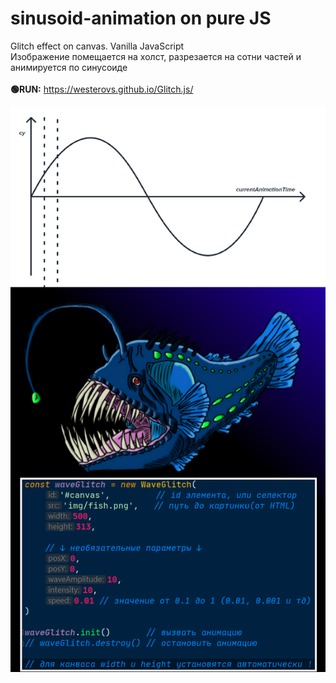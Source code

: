 # sinusoid-animation on pure JS
Glitch effect on canvas. Vanilla JavaScript 
<br>
Изображение помещается на холст, разрезается на сотни частей и анимируется по синусоиде
<br>
<br>
<b>🟢RUN:</b>
https://westerovs.github.io/Glitch.js/
<br>

<img src="./cover.png">

